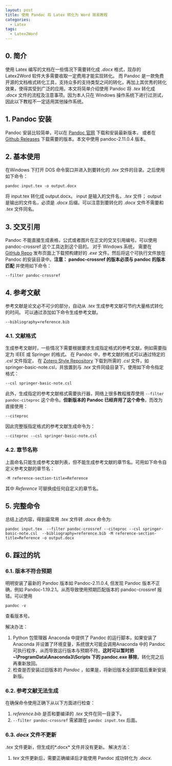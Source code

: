 ```yaml
---
layout: post
title: 使用 Pandoc 将 Latex 转化为 Word 简易教程
categories: 
  - Latex
tags:
  - Latex2Word
---
```

## 0. 简介
使用 Latex 编写的文档在一些情况下需要转化成 *.docx* 格式，现存的 Latex2Word 软件大多需要收取一定费用才能实现转化。
而 Pandoc 是一款免费开源的文档格式转化工具，支持众多的支持类型之间的转化，再加上其优秀的转化效果，使得其受到广泛的应用。本文将简单介绍使用 Pandoc 将 *.tex* 转化成 *.docx* 文件的流程及注意事项。因为本人只在 Windows 操作系统下进行过测试，
因此以下教程不一定适用其他操作系统。<!-- more -->
## 1. Pandoc 安装
Pandoc 安装比较简单，可以在 [Pandoc 官网](https://pandoc.org/installing.html) 下载和安装最新版本，
或者在 [Github Releases](https://github.com/jgm/pandoc/releases/) 下载需要的版本。本文中使用 pandoc-2.11.0.4 版本。

## 2. 基本使用
在Windows 下打开 DOS 命令窗口并进入到要转化的 *.tex* 文件的目录。之后使用如下命令：

~~~
pandoc input.tex -o output.docx
~~~

将 input.tex 转化成 output.docx。
input 是输入的文件名，*.tex* 文件； 
output 是输出的文件名，必须是 *.docx* 后缀。可以注意到要转化的 *.docx* 文件不需要和 *.tex* 文件同名。

## 3. 交叉引用
Pandoc 不能直接生成表格，公式或者图片在正文的交叉引用编号。可以使用 pandoc-crossref 这个工具达到这个目的。
对于 Windows 系统，
需要在 [GitHub Repo](https://github.com/lierdakil/pandoc-crossref/releases) 发布页面上下载预构建好的 *.exe* 文件。然后将这个可执行文件放在 Pandoc 的安装目录中。**注意： pandoc-crossref 的版本必须与 pandoc 的版本匹配**
并使用如下命令：

~~~ 
--filter pandoc-crossref 
~~~

## 4. 参考文献
参考文献是论文必不可少的部分，自动从 *.tex* 生成参考文献可节约大量格式转化的时间。
可以通过添加如下命令生成参考文献。

~~~
--bibliography=reference.bib
~~~

### 4.1. 文献格式
生成参考文献时，一些情况下需要根据要求生成指定格式的参考文献，例如需要指定为 IEEE 或 Springer 的格式。
在 Pandoc 中，参考文献的格式可以通过特定的 *.csl* 文件指定，
在 [Zotero Style Repository](https://www.zotero.org/styles) 下载到所需的 *.csl* 文件，如springer-basic-note.csl，并放置到与 *.tex* 文件同级目录下。使用如下命令指定格式：

~~~
--csl springer-basic-note.csl 
~~~

此外，生成指定的参考文献格式需要执行器，网络上很多教程推荐使用
``--filter pandoc-citeproc``
这个命令。**但新版本的 Pandoc 已经弃用了这个命令**，而改为直接使用：

~~~ 
--citeproc
~~~ 

因此完整版指定格式的参考文献生成命令为：

~~~ 
--citeproc --csl springer-basic-note.csl
~~~

### 4.2. 章节名称
上面命名只能生成参考文献列表，但不能生成参考文献的章节名。可用如下命令自定义参考文献的章节名：

~~~
-M reference-section-title=Reference
~~~

其中 *Reference* 可替换成任何自定义的章节名。
## 5. 完整命令
总结上述内容，得到最常用 *.tex* 文件转 *.docx* 命令为:

~~~
pandoc input.tex  --filter pandoc-crossref --citeproc --csl springer-basic-note.csl  --bibliography=reference.bib -M reference-section-title=Reference -o output.docx
~~~

## 6. 踩过的坑

### 6.1. 版本不符合预期
   
明明安装了最新的 Pandoc 版本如 Pandoc-2.11.0.4, 但发现 Pandoc 版本不正确，例如 Pandoc-1.19.2.1。从而导致使用预期匹配版本的 pandoc-crossref 报错。可以使用 
~~~
pandoc -v
~~~ 
查看版本号。

解决办法：
  1. Python 包管理器 Anaconda 中提供了 Pandoc 的运行脚本，如果安装了 Anaconda 并设置了环境变量，系统很大可能会调用Anaconda 中的 Pandoc 可执行程序，从而导致运行版本与预期不符。**这时可以暂时把 ~\ProgramData\Anaconda3\Scripts 下的 pandoc.exe 移除**，转化完之后再重新放回。
  2.  检查是否安装过旧版本的 *Pandoc* ，如果是，将新旧版本全部卸载后重新安装新版。
   
### 6.2. 参考文献无法生成

在确保命令使用正确下从以下方面进行检查：

   1. *reference.bib* 是否和要编译的 *.tex* 文件在同一目录下。
   2. ``--filter pandoc-crossref`` 需紧跟在 ``pandoc input.tex`` 后面。 

###  6.3. *docx* 文件不更新
*.tex* 文件更新，但生成的*.docx* 文件并没有更新。
   解决方法：
   1. *tex* 文件更新后，需要正确编译后才能使用 Pandoc 成功转化为 *.docx*.

